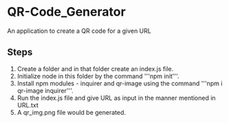 # QR-Code_Generator
An application to create a QR code for a given URL 

## Steps 
1. Create a folder and in that folder create an index.js file.
2. Initialize node in this folder by the command '''npm init'''.
3. Install npm modules - inquirer and qr-image using the command '''npm i qr-image inquirer'''.
4. Run the index.js file and give URL as input in the manner mentioned in URL.txt
5. A qr_img.png file would be generated.
